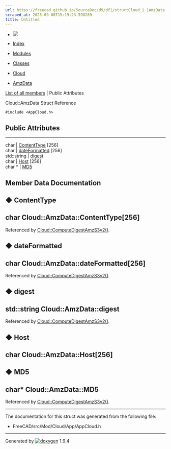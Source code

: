 ```yaml
---
url: https://freecad.github.io/SourceDoc/d9/df1/structCloud_1_1AmzData.html
scraped_at: 2025-09-08T15:19:23.598289
title: Untitled
---
```


  * [ ![](https://www.freecad.org/svg/logo-freecad.svg) ](https://freecadweb.org "FreeCAD")
  * [Index](../../index.html "Index")
  * [Modules](../../modules.html "Modules list")
  * [Classes](../../annotated.html "Annotated list")

  * [Cloud](../../d9/dea/namespaceCloud.html)
  * [AmzData](../../d9/df1/structCloud_1_1AmzData.html)

[List of all members](../../d4/d36/structCloud_1_1AmzData-members.html) | Public Attributes

Cloud::AmzData Struct Reference

`#include <AppCloud.h>`

##  Public Attributes  
  
---  
char | [ContentType](../../d9/df1/structCloud_1_1AmzData.html#a6a7b9771c5353d16d0e1d6bf140190f5) [256]  
char | [dateFormatted](../../d9/df1/structCloud_1_1AmzData.html#ac61ed43d77e4646748da452785ef9e87) [256]  
std::string | [digest](../../d9/df1/structCloud_1_1AmzData.html#a671a8127b41e17e9e1746c4101b7bb17)  
char | [Host](../../d9/df1/structCloud_1_1AmzData.html#ac4704a1fd84ac2e4044d7481e9f48238) [256]  
char * | [MD5](../../d9/df1/structCloud_1_1AmzData.html#a1d6c442bcef4137b634d15a57cffb52a)  
  
## Member Data Documentation

## ◆ ContentType

char Cloud::AmzData::ContentType[256]  
---  
  
Referenced by
[Cloud::ComputeDigestAmzS3v2()](../../d9/dea/namespaceCloud.html#a7553aac877d630c37c9dc682752fca09).

## ◆ dateFormatted

char Cloud::AmzData::dateFormatted[256]  
---  
  
Referenced by
[Cloud::ComputeDigestAmzS3v2()](../../d9/dea/namespaceCloud.html#a7553aac877d630c37c9dc682752fca09).

## ◆ digest

std::string Cloud::AmzData::digest  
---  
  
Referenced by
[Cloud::ComputeDigestAmzS3v2()](../../d9/dea/namespaceCloud.html#a7553aac877d630c37c9dc682752fca09).

## ◆ Host

char Cloud::AmzData::Host[256]  
---  
  
## ◆ MD5

char* Cloud::AmzData::MD5  
---  
  
Referenced by
[Cloud::ComputeDigestAmzS3v2()](../../d9/dea/namespaceCloud.html#a7553aac877d630c37c9dc682752fca09).

* * *

The documentation for this struct was generated from the following file:

  * FreeCAD/src/Mod/Cloud/App/AppCloud.h

* * *

Generated by
[![doxygen](../../doxygen.svg)](https://www.doxygen.org/index.html) 1.9.4

